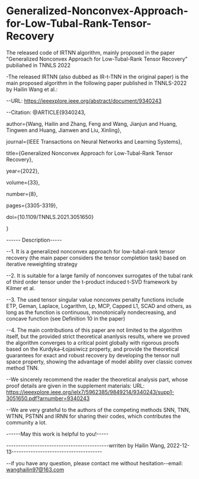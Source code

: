 # Generalized-Nonconvex-Approach-for-Low-Tubal-Rank-Tensor-Recovery
The released code of IRTNN algorithm, mainly proposed in the paper "Generalized Nonconvex Approach for Low-Tubal-Rank Tensor Recovery" pubiliahed in TNNLS 2022

-The released IRTNN (also dubbed as IR-t-TNN in the original paper) is the main proposed algorithm in the following paper published in TNNLS-2022 by Hailin Wang et al.:

--URL: https://ieeexplore.ieee.org/abstract/document/9340243

--Citation: 
@ARTICLE{9340243,

  author={Wang, Hailin and Zhang, Feng and Wang, Jianjun and Huang, Tingwen and Huang, Jianwen and Liu, Xinling},
  
  journal={IEEE Transactions on Neural Networks and Learning Systems}, 
  
  title={Generalized Nonconvex Approach for Low-Tubal-Rank Tensor Recovery}, 
  
  year={2022},
  
  volume={33},
  
  number={8},
  
  pages={3305-3319},
  
  doi={10.1109/TNNLS.2021.3051650}
  
}

------ Description-----

--1. It is a generalized nonconvex approach for low-tubal-rank tensor recovery (the main paper considers the tensor completion task) based on iterative reweighting strategy

--2. It is suitable for a large family of nonconvex surrogates of the tubal rank of third order tensor under the t-product induced t-SVD framework by Kilmer et al. 

--3. The used tensor singular value nonconvex penalty functions include ETP, Geman, Laplace, Logarithm, Lp, MCP, Capped L1, SCAD and others, as long as the function is continuous, monotonically nondecreasing, and concave function (see Definition 10 in the paper)

--4. The main contributions of this paper are not limited to the algorithm itself, but the provided strict theoretical ananlysis results, where we proved the algorithm converges to a critical point globally with rigorous proofs based on the Kurdyka–Łojasiwicz property, and provide the theoretical guarantees for exact and robust recovery by developing the tensor null space property, showing the advantage of model ability over classic convex method TNN.



--We sincerely recommend the reader the theoretical analysis part, whose proof details are given in the supplement materials: URL: https://ieeexplore.ieee.org/ielx7/5962385/9849214/9340243/supp1-3051650.pdf?arnumber=9340243

--We are very grateful to the authors of the competing methods SNN, TNN, WTNN, PSTNN and IRNN for sharing their codes, which contributes the community a lot.

------May this work is helpful to you!-----

-------------------------------------------wrriten by Hailin Wang, 2022-12-13--------------------------------------

--if you have any question, please contact me without hesitation--email: wanghailin97@163.com
